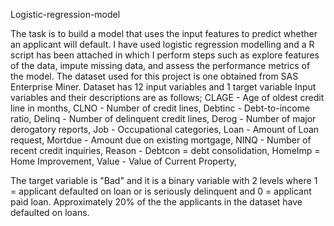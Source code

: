 Logistic-regression-model

The task is to build a model that uses the input features to predict whether an applicant will default.
I have used logistic regression modelling and a R script has been attached in which I perform steps such as explore features of the 
data, impute missing data, and assess the performance metrics of the model. 
The dataset used for this project is one obtained from SAS Enterprise Miner. Dataset has 12 input variables and 1 target variable
Input variables and their descriptions are as follows;
CLAGE - Age of oldest credit line in months,
CLNO - Number of credit lines,
Debtinc - Debt-to-income ratio,
Delinq  - Number of delinquent credit lines,
Derog   - Number of major derogatory reports,
Job     - Occupational categories,
Loan    - Amount of Loan request,
Mortdue - Amount due on existing mortgage,
NINQ    - Number of recent credit inquiries,
Reason  - Debtcon = debt consolidation, HomeImp = Home Improvement,
Value   - Value of Current Property,

The target variable is "Bad" and it is a binary variable with 2 levels where 1 = applicant defaulted on loan or is seriously delinquent and 0 = applicant paid loan. Approximately 20% of the the applicants in the dataset have defaulted on loans. 
